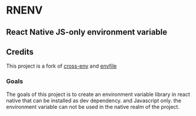 # RNENV

## React Native JS-only environment variable

## Credits

This project is a fork of
[cross-env](https://github.com/kentcdodds/cross-env)
and
[envfile](https://github.com/bevry/envfile)

### Goals

The goals of this project is to create an environment variable library in react native that can
be installed as dev dependency. and Javascript only. the environment variable can not be used in
the native realm of the project.
